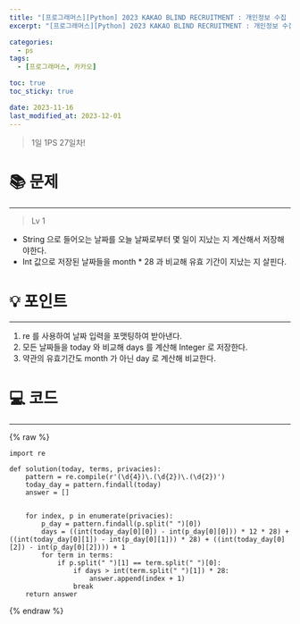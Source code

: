 ```yaml
---
title: "[프로그래머스][Python] 2023 KAKAO BLIND RECRUITMENT : 개인정보 수집 유효기간"
excerpt: "[프로그래머스][Python] 2023 KAKAO BLIND RECRUITMENT : 개인정보 수집 유효기간"

categories:
  - ps
tags:
  - [프로그래머스, 카카오]

toc: true
toc_sticky: true

date: 2023-11-16
last_modified_at: 2023-12-01
---
```


> 1일 1PS 27일차!

# 📚 문제

---

> Lv 1

- String 으로 들어오는 날짜를 오늘 날짜로부터 몇 일이 지났는 지 계산해서 저장해야한다.
- Int 값으로 저장된 날짜들을 month \* 28 과 비교해 유효 기간이 지났는 지 살핀다.

# 💡 포인트

---

1. re 를 사용하여 날짜 입력을 포맷팅하여 받아낸다.
2. 모든 날짜들을 today 와 비교해 days 를 계산해 Integer 로 저장한다.
3. 약관의 유효기간도 month 가 아닌 day 로 계산해 비교한다.

# 💻 코드

---

{% raw %}

```
import re

def solution(today, terms, privacies):
    pattern = re.compile(r'(\d{4})\.(\d{2})\.(\d{2})')
    today_day = pattern.findall(today)
    answer = []


    for index, p in enumerate(privacies):
        p_day = pattern.findall(p.split(" ")[0])
        days = ((int(today_day[0][0]) - int(p_day[0][0])) * 12 * 28) + ((int(today_day[0][1]) - int(p_day[0][1])) * 28) + ((int(today_day[0][2]) - int(p_day[0][2]))) + 1
        for term in terms:
            if p.split(" ")[1] == term.split(" ")[0]:
                if days > int(term.split(" ")[1]) * 28:
                    answer.append(index + 1)
                break
    return answer

```

{% endraw %}
